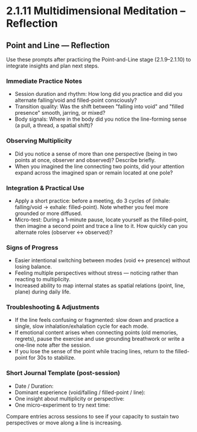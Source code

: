 # 2.1.11 Multidimensional Meditation – Reflection

## Point and Line — Reflection

Use these prompts after practicing the Point-and-Line stage (2.1.9–2.1.10) to integrate insights and plan next steps.

### Immediate Practice Notes
- Session duration and rhythm: How long did you practice and did you alternate falling/void and filled-point consciously?
- Transition quality: Was the shift between "falling into void" and "filled presence" smooth, jarring, or mixed?
- Body signals: Where in the body did you notice the line-forming sense (a pull, a thread, a spatial shift)?

### Observing Multiplicity
- Did you notice a sense of more than one perspective (being in two points at once, observer and observed)? Describe briefly.
- When you imagined the line connecting two points, did your attention expand across the imagined span or remain located at one pole?

### Integration & Practical Use
- Apply a short practice: before a meeting, do 3 cycles of (inhale: falling/void → exhale: filled-point). Note whether you feel more grounded or more diffused.
- Micro-test: During a 1-minute pause, locate yourself as the filled-point, then imagine a second point and trace a line to it. How quickly can you alternate roles (observer ↔ observed)?

### Signs of Progress
- Easier intentional switching between modes (void ↔ presence) without losing balance.
- Feeling multiple perspectives without stress — noticing rather than reacting to multiplicity.
- Increased ability to map internal states as spatial relations (point, line, plane) during daily life.

### Troubleshooting & Adjustments
- If the line feels confusing or fragmented: slow down and practice a single, slow inhalation/exhalation cycle for each mode.
- If emotional content arises when connecting points (old memories, regrets), pause the exercise and use grounding breathwork or write a one-line note after the session.
- If you lose the sense of the point while tracing lines, return to the filled-point for 30s to stabilize.

### Short Journal Template (post-session)
- Date / Duration: 
- Dominant experience (void/falling / filled-point / line): 
- One insight about multiplicity or perspective: 
- One micro-experiment to try next time: 

Compare entries across sessions to see if your capacity to sustain two perspectives or move along a line is increasing.
